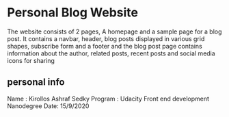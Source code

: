 # Personal Blog Website
The website consists of 2 pages, A homepage and a sample page for a blog post.
It contains a navbar, header, blog posts displayed in various grid shapes, subscribe form and a footer
and the blog post page contains information about the author, related posts, recent posts and social media icons for sharing

## personal info
Name : Kirollos Ashraf Sedky
Program : Udacity Front end development Nanodegree
Date: 15/9/2020
